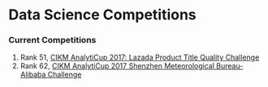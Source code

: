 # Data Science Competitions

### Current Competitions
1.	Rank 51, [CIKM AnalytiCup 2017: Lazada Product Title Quality Challenge](https://competitions.codalab.org/competitions/16652#learn_the_details) 
2.	Rank 62, [CIKM AnalytiCup 2017 Shenzhen Meteorological Bureau-Alibaba Challenge](https://tianchi.aliyun.com/competition/introduction.htm?spm=5176.100170.222.27.cofMfO&raceId=231596&_lang=en_US)